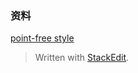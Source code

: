 ### 资料
[point-free style](https://en.wikipedia.org/wiki/Tacit_programming)



> Written with [StackEdit](https://stackedit.io/).
<!--stackedit_data:
eyJoaXN0b3J5IjpbMTAzNjk3Mjk4OV19
-->